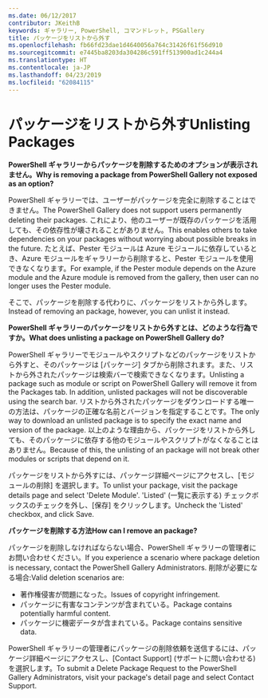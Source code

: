 ```yaml
---
ms.date: 06/12/2017
contributor: JKeithB
keywords: ギャラリー, PowerShell, コマンドレット, PSGallery
title: パッケージをリストから外す
ms.openlocfilehash: fb66fd23dae1d4640056a764c31426f61f56d910
ms.sourcegitcommit: e7445ba8203da304286c591ff513900ad1c244a4
ms.translationtype: HT
ms.contentlocale: ja-JP
ms.lasthandoff: 04/23/2019
ms.locfileid: "62084115"
---
```

# <a name="unlisting-packages"></a><span data-ttu-id="0bc5c-103">パッケージをリストから外す</span><span class="sxs-lookup"><span data-stu-id="0bc5c-103">Unlisting Packages</span></span>

<span data-ttu-id="0bc5c-104">**PowerShell ギャラリーからパッケージを削除するためのオプションが表示されません。**</span><span class="sxs-lookup"><span data-stu-id="0bc5c-104">**Why is removing a package from PowerShell Gallery not exposed as an option?**</span></span>

<span data-ttu-id="0bc5c-105">PowerShell ギャラリーでは、ユーザーがパッケージを完全に削除することはできません。</span><span class="sxs-lookup"><span data-stu-id="0bc5c-105">The PowerShell Gallery does not support users permanently deleting their packages.</span></span>
<span data-ttu-id="0bc5c-106">これにより、他のユーザーが既存のパッケージを活用しても、その依存性が壊されることがありません。</span><span class="sxs-lookup"><span data-stu-id="0bc5c-106">This enables others to take dependencies on your packages without worrying about possible breaks in the future.</span></span>
<span data-ttu-id="0bc5c-107">たとえば、Pester モジュールは Azure モジュールに依存しているとき、Azure モジュールをギャラリーから削除すると、Pester モジュールを使用できなくなります。</span><span class="sxs-lookup"><span data-stu-id="0bc5c-107">For example, if the Pester module depends on the Azure module and the Azure module is removed from the gallery, then user can no longer uses the Pester module.</span></span>

<span data-ttu-id="0bc5c-108">そこで、パッケージを削除する代わりに、パッケージをリストから外します。</span><span class="sxs-lookup"><span data-stu-id="0bc5c-108">Instead of removing an package, however, you can unlist it instead.</span></span>

<span data-ttu-id="0bc5c-109">**PowerShell ギャラリーのパッケージをリストから外すとは、どのような行為ですか。**</span><span class="sxs-lookup"><span data-stu-id="0bc5c-109">**What does unlisting a package on PowerShell Gallery do?**</span></span>

<span data-ttu-id="0bc5c-110">PowerShell ギャラリーでモジュールやスクリプトなどのパッケージをリストから外すと、そのパッケージは [パッケージ] タブから削除されます。また、リストから外されたパッケージは検索バーで検索できなくなります。</span><span class="sxs-lookup"><span data-stu-id="0bc5c-110">Unlisting a package such as module or script on PowerShell Gallery will remove it from the Packages tab. In addition, unlisted packages will not be discoverable using the search bar.</span></span>
<span data-ttu-id="0bc5c-111">リストから外されたパッケージをダウンロードする唯一の方法は、パッケージの正確な名前とバージョンを指定することです。</span><span class="sxs-lookup"><span data-stu-id="0bc5c-111">The only way to download an unlisted package is to specify the exact name and version of the package.</span></span>
<span data-ttu-id="0bc5c-112">以上のような理由から、パッケージをリストから外しても、そのパッケージに依存する他のモジュールやスクリプトがなくなることはありません。</span><span class="sxs-lookup"><span data-stu-id="0bc5c-112">Because of this, the unlisting of an package will not break other modules or scripts that depend on it.</span></span>

<span data-ttu-id="0bc5c-113">パッケージをリストから外すには、パッケージ詳細ページにアクセスし、[モジュールの削除] を選択します。</span><span class="sxs-lookup"><span data-stu-id="0bc5c-113">To unlist your package, visit the package details page and select 'Delete Module'.</span></span> <span data-ttu-id="0bc5c-114">'Listed' (一覧に表示する) チェックボックスのチェックを外し、[保存] をクリックします。</span><span class="sxs-lookup"><span data-stu-id="0bc5c-114">Uncheck the 'Listed' checkbox, and click Save.</span></span>

<span data-ttu-id="0bc5c-115">**パッケージを削除する方法**</span><span class="sxs-lookup"><span data-stu-id="0bc5c-115">**How can I remove an package?**</span></span>

<span data-ttu-id="0bc5c-116">パッケージを削除しなければならない場合、PowerShell ギャラリーの管理者にお問い合わせください。</span><span class="sxs-lookup"><span data-stu-id="0bc5c-116">If you experience a scenario where package deletion is necessary, contact the PowerShell Gallery Administrators.</span></span>
<span data-ttu-id="0bc5c-117">削除が必要になる場合:</span><span class="sxs-lookup"><span data-stu-id="0bc5c-117">Valid deletion scenarios are:</span></span>
- <span data-ttu-id="0bc5c-118">著作権侵害が問題になった。</span><span class="sxs-lookup"><span data-stu-id="0bc5c-118">Issues of copyright infringement.</span></span>
- <span data-ttu-id="0bc5c-119">パッケージに有害なコンテンツが含まれている。</span><span class="sxs-lookup"><span data-stu-id="0bc5c-119">Package contains potentially harmful content.</span></span>
- <span data-ttu-id="0bc5c-120">パッケージに機密データが含まれている。</span><span class="sxs-lookup"><span data-stu-id="0bc5c-120">Package contains sensitive data.</span></span>

<span data-ttu-id="0bc5c-121">PowerShell ギャラリーの管理者にパッケージの削除依頼を送信するには、パッケージ詳細ページにアクセスし、[Contact Support] \(サポートに問い合わせる) を選択します。</span><span class="sxs-lookup"><span data-stu-id="0bc5c-121">To submit a Delete Package Request to the PowerShell Gallery Administrators, visit your package's detail page and select Contact Support.</span></span>
